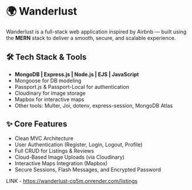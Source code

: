 # 🌍 Wanderlust

Wanderlust is a full-stack web application inspired by Airbnb — built using the **MERN** stack to deliver a smooth, secure, and scalable experience.

## 🛠 Tech Stack & Tools

- **MongoDB | Express.js | Node.js | EJS | JavaScript**
- Mongoose for DB modeling
- Passport.js & Passport-Local for authentication
- Cloudinary for image storage
- Mapbox for interactive maps
- Other tools: Multer, Joi, dotenv, express-session, MongoDB Atlas

## ✨ Core Features

- Clean MVC Architecture
- User Authentication (Register, Login, Logout, Profile)
- Full CRUD for Listings & Reviews
- Cloud-Based Image Uploads (via Cloudinary)
- Interactive Maps Integration (Mapbox)
- Secure Sessions, Flash Messages, and Encrypted Password
 
LINK - https://wanderlust-cq5m.onrender.com/listings
